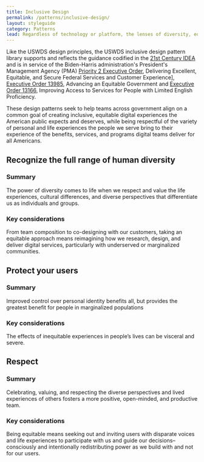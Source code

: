 ```yaml
---
title: Inclusive Design
permalink: /patterns/inclusive-design/
layout: styleguide
category: Patterns
lead: Regardless of technology or platform, the lenses of diversity, equity, inclusion, and accessibility reflected within the inclusive design pattern library can help digital teams striving to build a better understanding of the people we serve, engage them in our work, and deliver simple, seamless, and secure customer experiences that meet all of us where we are.
---
```


Like the USWDS design principles, the USWDS inclusive design pattern library supports and reflects the guidance codified in the [21st Century IDEA](https://digital.gov/resources/21st-century-integrated-digital-experience-act/) and is in service of the Biden-Harris administration's President's Management Agency (PMA) [Priority 2 Executive Order](https://www.performance.gov/pma/cx/), Delivering Excellent, Equitable, and Secure Federal Services and Customer Experience], [Executive Order 13985](https://www.justice.gov/crt/executive-order-13166), Advancing an Equitable Government and [Executive Order 13166](https://www.justice.gov/crt/executive-order-13166), Improving Access to Services for People with Limited English Proficiency.

These design patterns seek to help teams across government align on a common goal of creating inclusive, equitable digital experiences the American public expects and deserves, while being respectful of the variety of personal and life experiences the people we serve bring to their experience of the benefits, services, and programs digital teams deliver for all Americans.

## Recognize the full range of human diversity

### Summary
The power of diversity comes to life when we respect and value the life experiences, cultural differences, and diverse perspectives that differentiate us as individuals and groups. 

### Key considerations
From team composition to co-designing with our customers, taking an equitable approach means reimagining how we research, design, and deliver digital services, particularly with underserved or marginalized communities. 

## Protect your users

### Summary
Improved control over personal identity benefits all, but provides the greatest benefit for people in marginalized populations

### Key considerations
The effects of inequitable experiences in people’s lives can be visceral and severe.

## Respect

### Summary
Celebrating, valuing, and respecting the diverse perspectives and lived experiences of others fosters a more positive, open-minded, and productive team. 

### Key considerations
Being equitable means seeking out and inviting users with disparate voices and life experiences to participate with us and guide our decisions–consciously and intentionally redistributing power as we build with and not for our users.